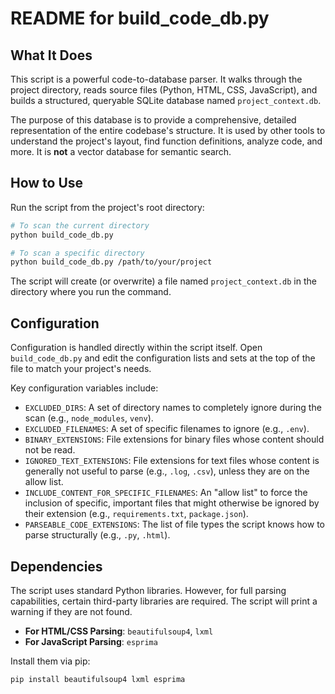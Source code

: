 # README for build_code_db.py

## What It Does

This script is a powerful code-to-database parser. It walks through the project directory, reads source files (Python, HTML, CSS, JavaScript), and builds a structured, queryable SQLite database named `project_context.db`.

The purpose of this database is to provide a comprehensive, detailed representation of the entire codebase's structure. It is used by other tools to understand the project's layout, find function definitions, analyze code, and more. It is **not** a vector database for semantic search.

## How to Use

Run the script from the project's root directory:

```bash
# To scan the current directory
python build_code_db.py

# To scan a specific directory
python build_code_db.py /path/to/your/project
```

The script will create (or overwrite) a file named `project_context.db` in the directory where you run the command.

## Configuration

Configuration is handled directly within the script itself. Open `build_code_db.py` and edit the configuration lists and sets at the top of the file to match your project's needs.

Key configuration variables include:

- `EXCLUDED_DIRS`: A set of directory names to completely ignore during the scan (e.g., `node_modules`, `venv`).
- `EXCLUDED_FILENAMES`: A set of specific filenames to ignore (e.g., `.env`).
- `BINARY_EXTENSIONS`: File extensions for binary files whose content should not be read.
- `IGNORED_TEXT_EXTENSIONS`: File extensions for text files whose content is generally not useful to parse (e.g., `.log`, `.csv`), unless they are on the allow list.
- `INCLUDE_CONTENT_FOR_SPECIFIC_FILENAMES`: An "allow list" to force the inclusion of specific, important files that might otherwise be ignored by their extension (e.g., `requirements.txt`, `package.json`).
- `PARSEABLE_CODE_EXTENSIONS`: The list of file types the script knows how to parse structurally (e.g., `.py`, `.html`).

## Dependencies

The script uses standard Python libraries. However, for full parsing capabilities, certain third-party libraries are required. The script will print a warning if they are not found.

- **For HTML/CSS Parsing**: `beautifulsoup4`, `lxml`
- **For JavaScript Parsing**: `esprima`

Install them via pip:
```bash
pip install beautifulsoup4 lxml esprima
```
